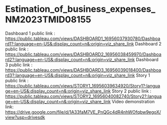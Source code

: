 # Estimation_of_business_expenses_NM2023TMID08155 
Dashboard 1 public link : https://public.tableau.com/views/DASHBOARD1_16956037930780/Dashboard1?:language=en-US&:display_count=n&:origin=viz_share_link
Dashboard 2 public link : https://public.tableau.com/views/DASHBOARD2_16956038459970/Dashboard2?:language=en-US&:display_count=n&:origin=viz_share_link
Dashboard 3 public link : https://public.tableau.com/views/DASHBOARD3_16956039018400/Dashboard3?:language=en-US&:display_count=n&:origin=viz_share_link
Story 1 public link     : https://public.tableau.com/views/STORY1_16956039634920/Story1?:language=en-US&:display_count=n&:origin=viz_share_link
Story 2 public link     : https://public.tableau.com/views/STORY2_16956040082740/Story2?:language=en-US&:display_count=n&:origin=viz_share_link
Video demonstration link: https://drive.google.com/file/d/1A33faM7VE_PnQGc4dR4nhWOfqbw9egoX/view?usp=drivesdk
